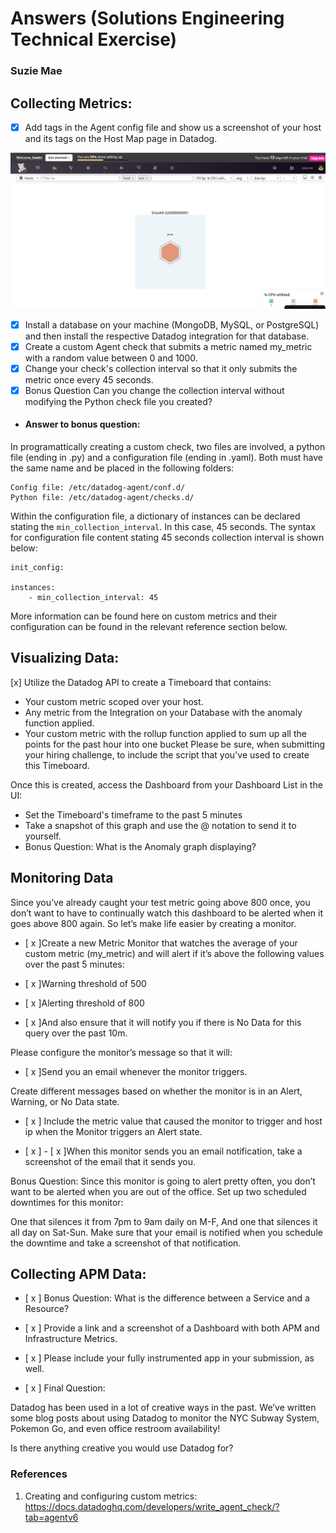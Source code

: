 # Answers (Solutions Engineering Technical Exercise)
### Suzie Mae


## Collecting Metrics:

- [x] Add tags in the Agent config file and show us a screenshot of your host and its tags on the Host Map page in Datadog.

![alt text][logo]

[logo]: ./images/host_map.png "Host map"


- [x] Install a database on your machine (MongoDB, MySQL, or PostgreSQL) and then install the respective Datadog integration for that database.
- [x] Create a custom Agent check that submits a metric named my_metric with a random value between 0 and 1000.
- [x] Change your check's collection interval so that it only submits the metric once every 45 seconds.
- [x] Bonus Question Can you change the collection interval without modifying the Python check file you created?

- #### Answer to bonus question:
In programattically creating a custom check, two files are involved, a python file (ending in .py) and a configuration file (ending in .yaml). Both must have the same name and be placed in the following folders:
```
Config file: /etc/datadog-agent/conf.d/
Python file: /etc/datadog-agent/checks.d/
```

Within the configuration file, a dictionary of instances can be declared stating the `min_collection_interval`. In this case, 45 seconds. The syntax for configuration file content stating 45 seconds collection interval is shown below:

```
init_config:

instances:
    - min_collection_interval: 45
```

More information can be found here on custom metrics and their configuration can be found in the relevant reference section below.


## Visualizing Data:

[x] Utilize the Datadog API to create a Timeboard that contains:

- Your custom metric scoped over your host.
- Any metric from the Integration on your Database with the anomaly function applied.
- Your custom metric with the rollup function applied to sum up all the points for the past hour into one bucket
Please be sure, when submitting your hiring challenge, to include the script that you've used to create this Timeboard.

Once this is created, access the Dashboard from your Dashboard List in the UI:

- Set the Timeboard's timeframe to the past 5 minutes
- Take a snapshot of this graph and use the @ notation to send it to yourself.
- Bonus Question: What is the Anomaly graph displaying?


## Monitoring Data

Since you’ve already caught your test metric going above 800 once, you don’t want to have to continually watch this dashboard to be alerted when it goes above 800 again. So let’s make life easier by creating a monitor.

- [ x ]Create a new Metric Monitor that watches the average of your custom metric (my_metric) and will alert if it’s above the following values over the past 5 minutes:

- [ x ]Warning threshold of 500
- [ x ]Alerting threshold of 800
- [ x ]And also ensure that it will notify you if there is No Data for this query over the past 10m.


Please configure the monitor’s message so that it will:

- [ x ]Send you an email whenever the monitor triggers.

Create different messages based on whether the monitor is in an Alert, Warning, or No Data state.

- [ x ] Include the metric value that caused the monitor to trigger and host ip when the Monitor triggers an Alert state.

- [ x ] - [ x ]When this monitor sends you an email notification, take a screenshot of the email that it sends you.

Bonus Question: Since this monitor is going to alert pretty often, you don’t want to be alerted when you are out of the office. Set up two scheduled downtimes for this monitor:

One that silences it from 7pm to 9am daily on M-F,
And one that silences it all day on Sat-Sun.
Make sure that your email is notified when you schedule the downtime and take a screenshot of that notification.

## Collecting APM Data:


- [ x ] Bonus Question: What is the difference between a Service and a Resource?

- [ x ] Provide a link and a screenshot of a Dashboard with both APM and Infrastructure Metrics.

- [ x ] Please include your fully instrumented app in your submission, as well.

- [ x ] Final Question:

Datadog has been used in a lot of creative ways in the past. We’ve written some blog posts about using Datadog to monitor the NYC Subway System, Pokemon Go, and even office restroom availability!

Is there anything creative you would use Datadog for?


### References

1. Creating and configuring custom metrics: https://docs.datadoghq.com/developers/write_agent_check/?tab=agentv6